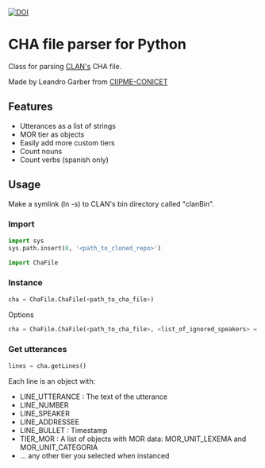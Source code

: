 
[![DOI](https://zenodo.org/badge/201303243.svg)](https://zenodo.org/badge/latestdoi/201303243)


# CHA file parser for Python

Class for parsing [CLAN's](http://dali.talkbank.org/clan/) CHA file.

Made by Leandro Garber from [CIIPME-CONICET](http://www.ciipme-conicet.gov.ar/wordpress/)

## Features
* Utterances as a list of strings
* MOR tier as objects
* Easily add more custom tiers 
* Count nouns
* Count verbs (spanish only)

## Usage

Make a symlink (ln -s) to CLAN's bin directory called "clanBin".

### Import
```python
import sys
sys.path.insert(0, '<path_to_cloned_repo>')

import ChaFile
```

### Instance

```python
cha = ChaFile.ChaFile(<path_to_cha_file>)
```
Options
   
```python
cha = ChaFile.ChaFile(<path_to_cha_file>, <list_of_ignored_speakers> = [ SPEAKER_SILENCE ], <list_of_tiers> = [ TIER_MOR ], CDS_ONLY = False )
```
### Get utterances
```python
lines = cha.getLines()
```
Each line is an object with:
* LINE_UTTERANCE : The text of the utterance
* LINE_NUMBER 
* LINE_SPEAKER
* LINE_ADDRESSEE
* LINE_BULLET : Timestamp
* TIER_MOR : A list of objects with MOR data: MOR_UNIT_LEXEMA and MOR_UNIT_CATEGORIA
* ... any other tier you selected when instanced
